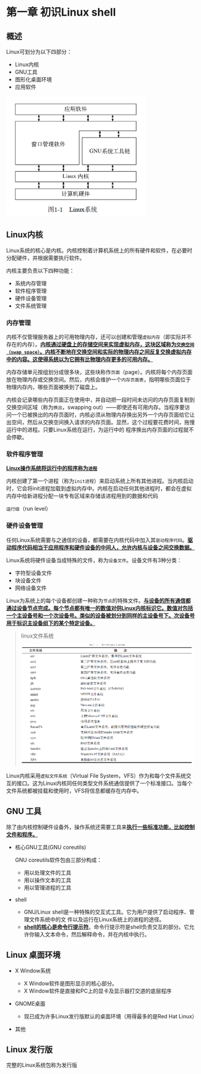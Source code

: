 # 第一章 初识Linux shell

## 概述

Linux可划分为以下四部分：

- Linux内核
-  GNU工具
-  图形化桌面环境
- 应用软件

![Linux系统](https://github.com/slowlyjadechen/cslearn/raw/main/LinuxAndShell/Linuxshellbackup/linuxsystem.png)

## Linux内核

Linux系统的核心是内核。内核控制着计算机系统上的所有硬件和软件，在必要时分配硬件，并根据需要执行软件。

内核主要负责以下四种功能：

- 系统内存管理
- 软件程序管理
- 硬件设备管理
- 文件系统管理

### 内存管理

内核不仅管理服务器上的可用物理内存，还可以创建和管理`虚拟内存`（即实际并不存在的内存）。<u>**内核通过硬盘上的存储空间来实现虚拟内存，这块区域称为`交换空间（swap space）`**</u><u>**。内核不断地在交换空间和实际的物理内存之间反复交换虚拟内存中的内容。这使得系统以为它拥有比物理内存更多的可用内存。**</u>

内存存储单元按组划分成很多块，这些块称作`页面`（page）。内核将每个内存页面放在物理内存或交换空间。然后，内核会维护一个`内存页面表`，指明哪些页面位于物理内存内，哪些页面被换到了磁盘上。

内核会记录哪些内存页面正在使用中，并自动把一段时间未访问的内存页面复制到交换空间区域（称为`换出`，swapping out）——即使还有可用内存。当程序要访问一个已被换出的内存页面时，内核必须从物理内存换出另外一个内存页面给它让出空间，然后从交换空间换入请求的内存页面。显然，这个过程要花费时间，拖慢运行中的进程。只要Linux系统在运行，为运行中的
程序换出内存页面的过程就不会停歇。

### 软件程序管理

<u>**Linux操作系统将运行中的程序称为`进程`**</u>

内核创建了第一个进程（称为`init进程`）来启动系统上所有其他进程。当内核启动时，它会将init进程加载到虚拟内存中。内核在启动任何其他进程时，都会在虚拟内存中给新进程分配一块专有区域来存储该进程用到的数据和代码

`运行级`（run level）

### 硬件设备管理

任何Linux系统需要与之通信的设备，都需要在内核代码中加入其`驱动程序代码`。<u>**驱动程序代码相当于应用程序和硬件设备的中间人，允许内核与设备之间交换数据。**</u>

Linux系统将硬件设备当成特殊的文件，称为`设备文件`。设备文件有3种分类：

- 字符型设备文件
- 块设备文件
- 网络设备文件

Linux为系统上的每个设备都创建一种称为`节点`的特殊文件。<u>**与设备的所有通信都通过设备节点完成。每个节点都有唯一的数值对供Linux内核标识它。数值对包括一个主设备号和一个次设备号。类似的设备被划分到同样的主设备号下。次设备号用于标识主设备组下的某个特定设备。**</u>

> linux文件系统
>
> ![Linux文件系统](https://github.com/slowlyjadechen/cslearn/raw/main/LinuxAndShell/Linuxshellbackup/linuxfilesystem.png)

Linux内核采用`虚拟文件系统`（Virtual File System，VFS）作为和每个文件系统交互的接口。这为Linux内核同任何类型文件系统通信提供了一个标准接口。当每个文件系统都被挂载和使用时，VFS将信息都缓存在内存中。

## GNU 工具

除了由内核控制硬件设备外，操作系统还需要工具来<u>**执行一些标准功能，比如控制文件和程序。**</u>

- 核心GNU工具(GNU coreutils)

  GNU coreutils软件包由三部分构成：

  - 用以处理文件的工具
  - 用以操作文本的工具
  - 用以管理进程的工具

- shell
  - GNU/Linux shell是一种特殊的交互式工具。它为用户提供了启动程序、管理文件系统中的文
    件以及运行在Linux系统上的进程的途径。
  - <u>**shell的核心是命令行提示符**</u>。命令行提示符是shell负责交互的部分。它允许你输入文本命令，然后解释命令，并在内核中执行。

## Linux 桌面环境

- X Window系统
  - X Window软件是图形显示的核心部分。
  - X Window软件是直接和PC上的显卡及显示器打交道的底层程序

- GNOME桌面
  - 现已成为许多Linux发行版默认的桌面环境（用得最多的是Red Hat Linux）

- 其他

## Linux 发行版

完整的Linux系统包称为发行版